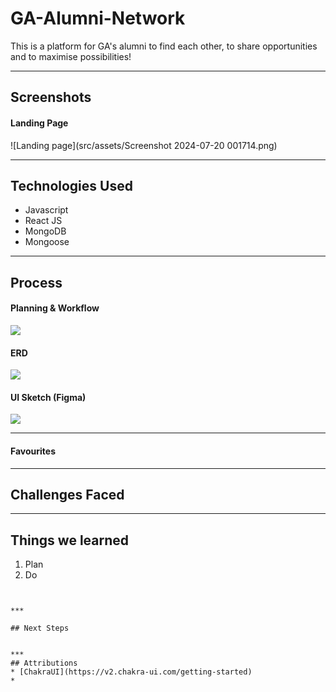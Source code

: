 # GA-Alumni-Network

This is a platform for GA's alumni to find each other, to share opportunities and to maximise possibilities! 

***

## Screenshots
#### Landing Page
![Landing page](src/assets/Screenshot 2024-07-20 001714.png)


***
## Technologies Used
* Javascript
* React JS 
* MongoDB
* Mongoose

***
## Process
#### Planning & Workflow
<img src="src/assets/">

#### ERD
<img src="src/assets/">

#### UI Sketch (Figma)
<img src="src/assets/">

***
#### Favourites


***

## Challenges Faced 





***

## Things we learned

1. Plan 
2. Do

```


***

## Next Steps


***
## Attributions
* [ChakraUI](https://v2.chakra-ui.com/getting-started) 
* 
